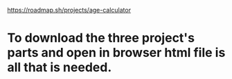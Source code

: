 

https://roadmap.sh/projects/age-calculator

# To download the three project's parts and open in browser html file is all that is needed.
